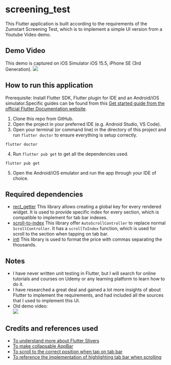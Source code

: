 # screening_test

This Flutter application is built according to the requirements of the Zumstart Screening Test, which is to implement a simple UI version from a Youtube Video demo.

## Demo Video
This demo is captured on iOS Simulator iOS 15.5, iPhone SE (3rd Generation).
![](https://github.com/danh1215/FlutterScreeningTest/blob/master/demo.gif)



## How to run this application

Prerequisite: Install Flutter SDK, Flutter plugin for IDE and an Android/iOS simulator.Specific guides can be found from this [Get started guide from the official Flutter Documentation website](https://docs.flutter.dev/get-started/install).

1. Clone this repo from GitHub.
2. Open the project in your preferred IDE (e.g. Android Studio, VS Code).
3. Open your terminal (or command line) in the directory of this project and run `flutter doctor` to ensure everything is setup correctly.
```
flutter doctor
```
4. Run `flutter pub get` to get all the dependencies used.
```
flutter pub get
```
5. Open the Android/iOS emulator and run the app through your IDE of choice.

## Required dependencies
- [rect_getter](https://pub.dev/packages/rect_getter) This library allows creating a global key for every rendered widget. It is used to provide specific index for every section, which is compatible to implement for tab bar indexes.
- [scroll-to-index](https://pub.dev/packages/scroll_to_index) This library offer `AutoScrollController` to replace normal `ScrollController`. It has a `scrollToIndex` function, which is used for scroll to the section when tapping on tab bar.
- [intl](https://pub.dev/packages/intl) This library is used to format the price with commas separating the thousands.

## Notes
- I have never written unit testing in Flutter, but I will search for online tutorials and courses on Udemy or any learning platform to learn how to do it.
- I have researched a great deal and gained a lot more insights of about Flutter to implement the requirements, and had included all the sources that I used to implement this UI.
- Old demo video:  
![](https://github.com/danh1215/FlutterScreeningTest/blob/try_implement_customscrollview/readme_gif/demo.gif)

## Credits and references used

- [To understand more about Flutter Slivers](https://www.raywenderlich.com/19539821-slivers-in-flutter-getting-started)
- [To make collapsable AppBar](https://youtu.be/s_3ak-4u43E)
- [To scroll to the correct position when tap on tab bar](https://stackoverflow.com/a/61709995)
- [To reference the implementation of highlighting tab bar when scrolling](https://pub.dev/packages/vertical_scrollable_tabview)

